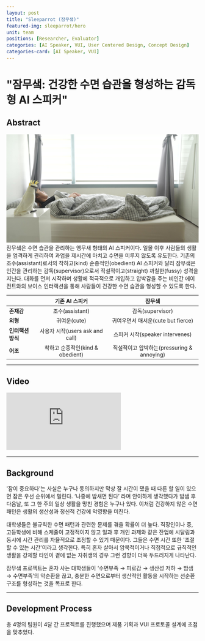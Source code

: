 ```yaml
---
layout: post
title: "Sleeparrot (잠무샠)"
featured-img: sleeparrot/hero
unit: team
positions: [Researcher, Evaluator]
categories: [AI Speaker, VUI, User Centered Design, Concept Design]
categories-card: [AI Speaker, VUI]
---
```


# "잠무샠: 건강한 수면 습관을 형성하는 감독형 AI 스피커"


## Abstract
![Sleeparrot](/assets/img/posts/sleeparrot/sleeparrot_bed.jpg#center)
잠무샠은 수면 습관을 관리하는 앵무새 형태의 AI 스피커이다. 일몰 이후 사람들의 생활을 엄격하게 관리하여 과업을 제시간에 마치고 수면을 미루지 않도록 유도한다. 기존의 조수(assistant)로서의 착하고(kind) 순종적인(obedient) AI 스피커와 달리 잠무샠은 인간을 관리하는 감독(supervisor)으로서 직설적이고(straight) 까칠한(fussy) 성격을 지닌다. 대화를 먼저 시작하며 생활에 적극적으로 개입하고 압박감을 주는 비인간 에이전트와의 보이스 인터랙션을 통해 사람들이 건강한 수면 습관을 형성할 수 있도록 한다.

|  	        		| 기존 AI 스피커           			| 잠무샠  									|
| -----------------	|:--------------------------------:	| :---------------------------------------:	|
| **존재감** 		| 조수(assistant) 					| 감독(supervisor)							|
| **외형**      		| 귀여운(cute)      					| 귀여우면서 매서운(cute but fierce)			|
| **인터랙션 방식**	| 사용자 시작(users ask and call)	| 스피커 시작(speaker intervenes)			|
| **어조** 			| 착하고 순종적인(kind & obedient) 	| 직설적이고 압박하는(pressuring & annoying) 	|

***

## Video
<div class="video-container">
	<iframe class="video-frame" src="https://www.youtube.com/embed/h7M8B4j-AGQ" frameborder="0" allow="accelerometer; autoplay; encrypted-media; gyroscope; picture-in-picture" allowfullscreen></iframe>
</div>

***

## Background
'잠이 중요하다'는 사실은 누구나 동의하지만 막상 잘 시간이 됐을 때 다른 할 일이 있으면 잠은 우선 순위에서 밀린다. ‘나중에 밤새면 된다’ 라며 안이하게 생각했다가 밤샘 후 다음날, 또 그 한 주의 일상 생활을 망친 경험은 누구나 있다. 이처럼 건강하지 않은 수면 패턴은 생활의 생산성과 정신적 건강에 악영향을 미친다.

대학생들은 불규칙한 수면 패턴과 관련한 문제를 겪을 확률이 더 높다. 직장인이나 중, 고등학생에 비해 스케줄이 고정적이지 않고 일과 후 개인 과제와 같은 잔업에 시달림과 동시에 시간 관리를 자율적으로 조정할 수 있기 때문이다. 그들은 수면 시간 또한 '조절할 수 있는 시간'이라고 생각한다. 특히 혼자 살아서 암묵적이거나 직접적으로 규칙적인 생활을 강제할 타인이 곁에 없는 자취생의 경우 그런 경향이 더욱 두드러지게 나타난다.

잠무샠 프로젝트는 혼자 사는 대학생들이 ‘수면부족 → 피로감 → 생산성 저하 → 밤샘 → 수면부족’의 악순환을 끊고, 충분한 수면으로부터 생산적인 활동을 시작하는 선순환 구조를 형성하는 것을 목표로 한다.

***

## Development Process
총 4명의 팀원이 4달 간 프로젝트를 진행했으며 제품 기획과 VUI 프로토콜 설계에 초점을 맞추었다.
